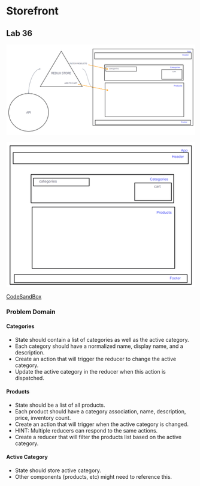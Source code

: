# Storefront

## Lab 36 

![UML](./assets/lab38.png)

![UML](./assets/lab37.png)

[CodeSandBox](https://codesandbox.io/p/github/j-davitt/storefront/redux?file=README.md&workspace=%257B%2522activeFilepath%2522%253A%2522README.md%2522%252C%2522openFiles%2522%253A%255B%255D%252C%2522sidebarPanel%2522%253A%2522EXPLORER%2522%252C%2522gitSidebarPanel%2522%253A%2522COMMIT%2522%252C%2522spaces%2522%253A%257B%2522clg1llk5y004d356n8bju73k9%2522%253A%257B%2522key%2522%253A%2522clg1llk5y004d356n8bju73k9%2522%252C%2522name%2522%253A%2522Default%2522%252C%2522devtools%2522%253A%255B%257B%2522key%2522%253A%2522clg1llk5y004e356nuj8xxcl9%2522%252C%2522type%2522%253A%2522PROJECT_SETUP%2522%252C%2522isMinimized%2522%253Afalse%257D%255D%257D%257D%252C%2522currentSpace%2522%253A%2522clg1llk5y004d356n8bju73k9%2522%252C%2522spacesOrder%2522%253A%255B%2522clg1llk5y004d356n8bju73k9%2522%255D%252C%2522hideCodeEditor%2522%253Afalse%257D)

### Problem Domain

#### Categories
- State should contain a list of categories as well as the active category.
- Each category should have a normalized name, display name, and a description.
- Create an action that will trigger the reducer to change the active category.
- Update the active category in the reducer when this action is dispatched.
#### Products
- State should be a list of all products.
- Each product should have a category association, name, description, price, inventory count.
- Create an action that will trigger when the active category is changed.
- HINT: Multiple reducers can respond to the same actions.
- Create a reducer that will filter the products list based on the active category.
#### Active Category
- State should store active category.
- Other components (products, etc) might need to reference this.

